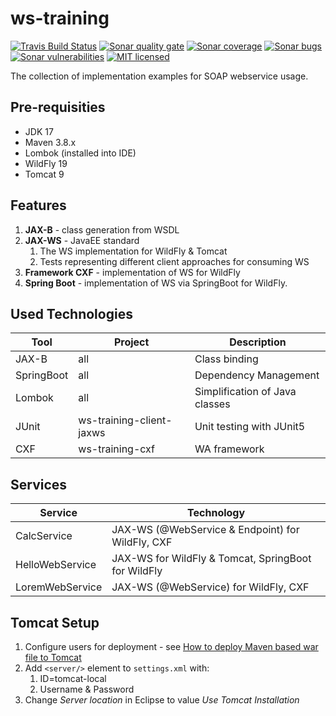 # ws-training
[![Travis Build Status][travis-image]][travis-url-main] [![Sonar quality gate][sonar-quality-gate]][sonar-url] [![Sonar coverage][sonar-coverage]][sonar-url] [![Sonar bugs][sonar-bugs]][sonar-url] [![Sonar vulnerabilities][sonar-vulnerabilities]][sonar-url] [![MIT licensed][mit-badge]](./LICENSE.txt)

The collection of implementation examples for SOAP webservice usage.

## Pre-requisities
* JDK 17
* Maven 3.8.x
* Lombok (installed into IDE)
* WildFly 19
* Tomcat 9

## Features
1. **JAX-B** - class generation from WSDL 
1. **JAX-WS** - JavaEE standard
    1. The WS implementation for WildFly & Tomcat
    1. Tests representing different client approaches for consuming WS 
1. **Framework CXF** - implementation of WS for WildFly
1. **Spring Boot** - implementation of WS via SpringBoot for WildFly. 

## Used Technologies

| Tool             | Project                                            | Description                    |
| ---------------- | -------------------------------------------------- | ------------------------------ |
| JAX-B            | all                                                | Class binding                  |
| SpringBoot       | all                                                | Dependency Management          |
| Lombok           | all                                                | Simplification of Java classes |
| JUnit            | ws-training-client-jaxws                           | Unit testing with JUnit5       |
| CXF              | ws-training-cxf                                    | WA framework                   |

## Services
| Service          | Technology                                          |
| ---------------- | --------------------------------------------------- |
| CalcService      | JAX-WS (@WebService & Endpoint) for WildFly, CXF    |
| HelloWebService  | JAX-WS for WildFly & Tomcat, SpringBoot for WildFly |
| LoremWebService  | JAX-WS (@WebService) for WildFly, CXF               |

## Tomcat Setup
1. Configure users for deployment - see [How to deploy Maven based war file to Tomcat](https://www.mkyong.com/maven/how-to-deploy-maven-based-war-file-to-tomcat/)
1. Add `<server/>` element to `settings.xml` with:
   1. ID=tomcat-local
   1. Username & Password
1. Change *Server location* in Eclipse to value *Use Tomcat Installation*

[travis-url-main]: https://app.travis-ci.com/github/arnosthavelka/ws-training
[travis-image]: https://travis-ci.com/arnosthavelka/ws-training.svg?branch=master

[sonar-url]: https://sonarcloud.io/dashboard?id=arnosthavelka_ws-training
[sonar-quality-gate]: https://sonarcloud.io/api/project_badges/measure?project=arnosthavelka_ws-training&metric=alert_status
[sonar-coverage]: https://sonarcloud.io/api/project_badges/measure?project=arnosthavelka_ws-training&metric=coverage
[sonar-bugs]: https://sonarcloud.io/api/project_badges/measure?project=arnosthavelka_ws-training&metric=bugs
[sonar-vulnerabilities]: https://sonarcloud.io/api/project_badges/measure?project=arnosthavelka_ws-training&metric=vulnerabilities
[mit-badge]: https://img.shields.io/badge/license-MIT-maroon.svg
